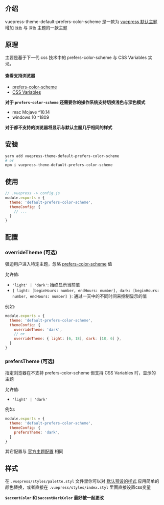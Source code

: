 ## 介绍

vuepress-theme-default-prefers-color-scheme 是一款为 [vuepress 默认主题](https://vuepress.vuejs.org/zh/theme/default-theme-config.html) 增加 `浅色` 与 `深色` 主题的一款主题

## 原理

主要是基于下一代 css 技术中的 prefers-color-scheme 与 CSS Variables 实现。

#### 查看支持浏览器

- [prefers-color-scheme](https://www.caniuse.com/#search=prefers-color-scheme)
- [CSS Variables](https://www.caniuse.com/#search=CSS%20Variables)

**对于 `prefers-color-scheme` 还需要你的操作系统支持切换浅色与深色模式**

- mac Mojave ^10.14
- windows 10 ^1809

**对于都不支持的浏览器将显示与默认主题几乎相同的样式**

## 安装

``` sh
yarn add vuepress-theme-default-prefers-color-scheme
# or
npm i vuepress-theme-default-prefers-color-scheme
```

## 使用

``` js {3}
// .vuepress -> config.js
module.exports = {
  theme: 'default-prefers-color-scheme',
  themeConfig: {
    // ...
  }
}
```

## 配置

### overrideTheme (可选)

强迫用户进入特定主题，忽略 [prefers-color-scheme](https://developer.mozilla.org/en-US/docs/Web/CSS/@media/prefers-color-scheme) 值

允许值:

- `'light' | 'dark'`: 始终显示当前值
- `{ light: [beginHours: number, endHours: number], dark: [beginHours: number, endHours: number] }`: 通过一天中的不同时间来控制显示的值

例如:

``` js
module.exports = {
  theme: 'default-prefers-color-scheme',
  themeConfig: {
    overrideTheme: 'dark',
    // or
    overrideTheme: { light: [6, 18], dark: [18, 6] },
  }
}
```

### prefersTheme (可选)

指定浏览器在不支持 prefers-color-scheme 但支持 CSS Variables 时，显示的主题

允许值:

- `'light' | 'dark'`

例如:

``` js
module.exports = {
  theme: 'default-prefers-color-scheme',
  themeConfig: {
    prefersTheme: 'dark',
  }
}
```

其它配置与 [官方主题配置](https://vuepress.vuejs.org/theme/default-theme-config.html) 相同

## 样式

在 `.vuepress/styles/palette.styl` 文件里你可以对 [默认预设的样式](https://github.com/tolking/vuepress-theme-default-prefers-color-scheme/blob/master/styles/palette.styl) 应用简单的颜色替换，或者直接在 `.vuepress/styles/index.styl` 里面直接设置css变量

**`$accentColor` 和 `$accentDarkColor` 最好被一起更改**
